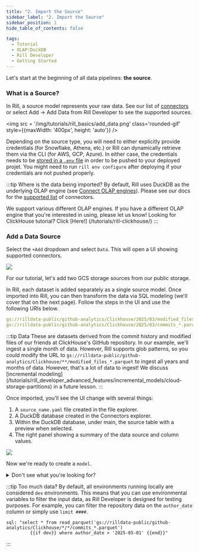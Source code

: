 ```yaml
---
title: "2. Import the Source"
sidebar_label: "2. Import the Source"
sidebar_position: 1
hide_table_of_contents: false

tags:
  - Tutorial
  - OLAP:DuckDB
  - Rill Developer
  - Getting Started
---
```


Let's start at the beginning of all data pipelines: **the source**. 

### What is a Source?

In Rill, a source model represents your raw data. See our list of [connectors](/reference/connectors/) or select Add -> Add Data from Rill Developer to see the supported sources.

<img src = '/img/tutorials/rill_basics/add_data.png' class='rounded-gif' style={{maxWidth: '400px', height: 'auto'}} />
<br />

Depending on the source type, you will need to either explicitly provide credentials (for Snowflake, Athena, etc.) or Rill can dynamically retrieve them via the CLI (for AWS, GCP, Azure). In either case, the credentials needs to be [stored in a `.env` file](/ingest/connect/credentials) in order to be pushed to your deployed projet. You might need to run `rill env configure` after deploying if your credentials are not pushed properly.

:::tip Where is the data being imported?
By default, Rill uses DuckDB as the underlying OLAP engine (see <a href='https://docs.rilldata.com/build/olap/' target="_blank">Connect OLAP engines</a>). 
Please see our docs for the 
<a href="https://docs.rilldata.com/build/connect/" target="_blank">supported list</a> of connectors.

We support various different OLAP engines. If you have a different OLAP engine that you're interested in using, please let us know! Looking for ClickHouse tutorial? Click [Here!] (/tutorials/rill-clickhouse/)
:::

### Add a Data Source

Select the `+Add` dropdown and select `Data`. This will open a UI showing supported connectors.

<img src = '/img/tutorials/rill_basics/Adding-Data.gif' class='rounded-gif' />
<br />

For our tutorial, let's add two GCS storage sources from our public storage. 

In Rill, each dataset is added separately as a single source model. Once imported into Rill, you can then transform the data via SQL modeling (we'll cover that on the next page). Follow the steps in the UI and use the following URIs below.

```yaml 
gs://rilldata-public/github-analytics/Clickhouse/2025/03/modified_files_*.parquet
gs://rilldata-public/github-analytics/Clickhouse/2025/03/commits_*.parquet
```


:::tip Data
These are datasets derived from the commit history and modified files of our friends at ClickHouse's GitHub repository. In our example, we'll ingest a single month of data. However, Rill supports glob patterns, so you could modify the URL to `gs://rilldata-public/github-analytics/Clickhouse/**/modified_files_*.parquet` to ingest all years and months of data. However, that's a lot of data to ingest! We discuss [incremental modeling] (/tutorials/rill_developer_advanced_features/incremental_models/cloud-storage-partitions) in a future lesson.
:::

Once imported, you'll see the UI change with several things:
1. A `source_name.yaml` file created in the file explorer.
2. A DuckDB database created in the Connectors explorer.
3. Within the DuckDB database, under main, the source table with a preview when selected.
4. The right panel showing a summary of the data source and column values.

<img src = '/img/tutorials/rill_basics/Add-GCS.gif' class='rounded-gif' />
<br />

Now we're ready to create a `model`.

<details>
  <summary>Don't see what you're looking for?</summary>
  
    We are continually adding new sources and connectors in our releases. For a comprehensive list, you can refer to our <a href='https://docs.rilldata.com/build/connect/'>connectors page</a>. Please don't hesitate to <a href='https://docs.rilldata.com/contact'>reach out</a> if there's a connector you'd like us to add!

    If this is your first time, you may need to refresh the browser for DuckDB to appear in the UI.
    
</details>

:::tip Too much data?
By default, all environments running locally are considered `dev` environments. This means that you can use environmental variables to filter the input data, as Rill Developer is designed for testing purposes. For example, you can filter the repository data on the `author_date` column or simply use `limit ####`.
```
sql: "select * from read_parquet('gs://rilldata-public/github-analytics/Clickhouse/*/*/commits_*.parquet')
         {{if dev}} where author_date > '2025-05-01' {{end}}"
```
:::
